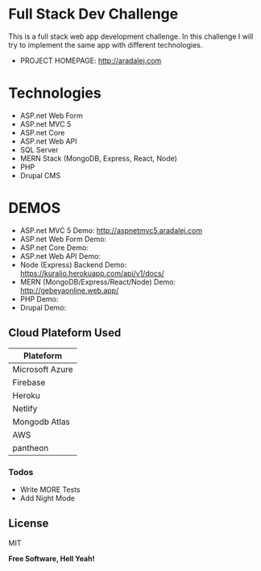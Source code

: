 # Full Stack Dev Challenge

This is a full stack web app development challenge. In this challenge I will try to implement the same app with different technologies.

- PROJECT HOMEPAGE: http://aradalej.com

# Technologies

- ASP.net Web Form
- ASP.net MVC 5
- ASP.net Core
- ASP.net Web API
- SQL Server
- MERN Stack (MongoDB, Express, React, Node)
- PHP
- Drupal CMS

# DEMOS

- ASP.net MVC 5 Demo: http://aspnetmvc5.aradalej.com
- ASP.net Web Form Demo:
- ASP.net Core Demo:
- ASP.net Web API Demo:
- Node (Express) Backend Demo: https://kuralio.herokuapp.com/api/v1/docs/
- MERN (MongoDB/Express/React/Node) Demo: http://gebeyaonline.web.app/
- PHP Demo:
- Drupal Demo:

## Cloud Plateform Used

| Plateform       |
| --------------- |
| Microsoft Azure |
| Firebase        |
| Heroku          |
| Netlify         |
| Mongodb Atlas   |
| AWS             |
| pantheon        |

### Todos

- Write MORE Tests
- Add Night Mode

## License

MIT

**Free Software, Hell Yeah!**

[//]: # "These are reference links used in the body of this note and get stripped out when the markdown processor does its job. There is no need to format nicely because it shouldn't be seen. Thanks SO - http://stackoverflow.com/questions/4823468/store-comments-in-markdown-syntax"
[dill]: https://github.com/joemccann/dillinger
[git-repo-url]: https://github.com/joemccann/dillinger.git
[john gruber]: http://daringfireball.net
[df1]: http://daringfireball.net/projects/markdown/
[markdown-it]: https://github.com/markdown-it/markdown-it
[ace editor]: http://ace.ajax.org
[node.js]: http://nodejs.org
[twitter bootstrap]: http://twitter.github.com/bootstrap/
[jquery]: http://jquery.com
[@tjholowaychuk]: http://twitter.com/tjholowaychuk
[express]: http://expressjs.com
[angularjs]: http://angularjs.org
[gulp]: http://gulpjs.com
[pldb]: https://github.com/joemccann/dillinger/tree/master/plugins/dropbox/README.md
[plgh]: https://github.com/joemccann/dillinger/tree/master/plugins/github/README.md
[plgd]: https://github.com/joemccann/dillinger/tree/master/plugins/googledrive/README.md
[plod]: https://github.com/joemccann/dillinger/tree/master/plugins/onedrive/README.md
[plme]: https://github.com/joemccann/dillinger/tree/master/plugins/medium/README.md
[plga]: https://github.com/RahulHP/dillinger/blob/master/plugins/googleanalytics/README.md
